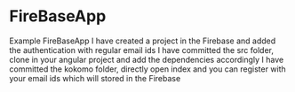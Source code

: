 # FireBaseApp
Example FireBaseApp
I have created a project in the Firebase and added the authentication with regular email ids 
I have committed the src folder, clone in your angular project and add the dependencies accordingly
I have committed the kokomo folder, directly open index and you can register with your email ids which will stored in the Firebase 
